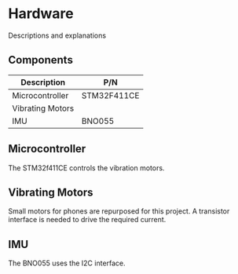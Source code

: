 # Hardware
Descriptions and explanations

## Components
| Description | P/N |
| --- | --- |
| Microcontroller | STM32F411CE |
| Vibrating Motors | |
| IMU | BNO055 |

## Microcontroller
The STM32f411CE controls the vibration motors.

## Vibrating Motors
Small motors for phones are repurposed for this project. A transistor interface is needed to drive the required current.

## IMU
The BNO055 uses the I2C interface.